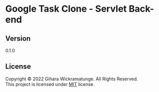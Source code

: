 # Google Task Clone - Servlet Back-end

## Version
0.1.0

## License
Copyright © 2022 Gihara Wickramatunge. All Rights Reserved.<br>
This project is licensed under [MIT](LICENSE.txt) license.